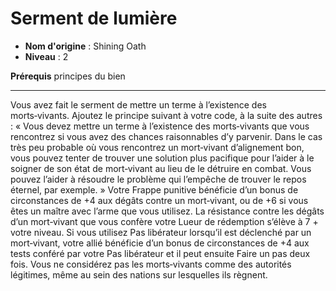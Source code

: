 # Serment de lumière

 * **Nom d'origine** : Shining Oath
 * **Niveau** : 2


<p><strong>Prérequis</strong> principes du bien</p>
<hr>
<p>Vous avez fait le serment de mettre un terme à l’existence des morts‑vivants. Ajoutez le principe suivant à votre code, à la suite des autres : « Vous devez mettre un terme à l’existence des morts‑vivants que vous rencontrez si vous avez des chances raisonnables d’y parvenir. Dans le cas très peu probable où vous rencontrez un mort‑vivant d’alignement bon, vous pouvez tenter de trouver une solution plus pacifique pour l’aider à le soigner de son état de mort‑vivant au lieu de le détruire en combat. Vous pouvez l’aider à résoudre le problème qui l’empêche de trouver le repos éternel, par exemple. » Votre Frappe punitive bénéficie d’un bonus de circonstances de +4 aux dégâts contre un mort‑vivant, ou de +6 si vous êtes un maître avec l’arme que vous utilisez. La résistance contre les dégâts d’un mort‑vivant que vous confère votre Lueur de rédemption s’élève à 7 + votre niveau. Si vous utilisez Pas libérateur lorsqu’il est déclenché par un mort‑vivant, votre allié bénéficie d’un bonus de circonstances de +4 aux tests conféré par votre Pas libérateur et il peut ensuite Faire un pas deux fois. Vous ne considérez pas les morts‑vivants comme des autorités légitimes, même au sein des nations sur lesquelles ils règnent.</p>